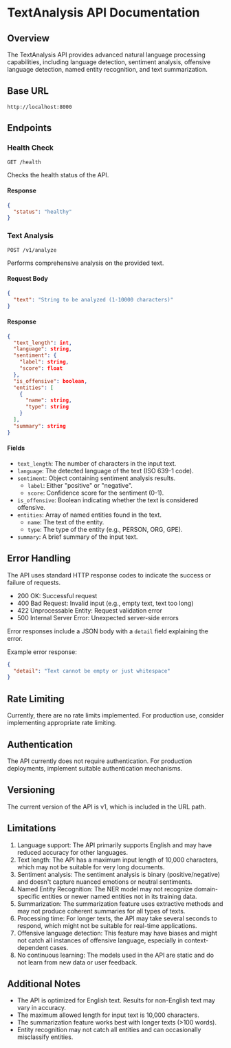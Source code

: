 # TextAnalysis API Documentation

## Overview

The TextAnalysis API provides advanced natural language processing capabilities, including language detection, sentiment analysis, offensive language detection, named entity recognition, and text summarization.

## Base URL

```
http://localhost:8000
```

## Endpoints

### Health Check

```http
GET /health
```

Checks the health status of the API.

#### Response

```json
{
  "status": "healthy"
}
```

### Text Analysis

```http
POST /v1/analyze
```

Performs comprehensive analysis on the provided text.

#### Request Body

```json
{
  "text": "String to be analyzed (1-10000 characters)"
}
```

#### Response

```json
{
  "text_length": int,
  "language": string,
  "sentiment": {
    "label": string,
    "score": float
  },
  "is_offensive": boolean,
  "entities": [
    {
      "name": string,
      "type": string
    }
  ],
  "summary": string
}
```

#### Fields

- `text_length`: The number of characters in the input text.
- `language`: The detected language of the text (ISO 639-1 code).
- `sentiment`: Object containing sentiment analysis results.
  - `label`: Either "positive" or "negative".
  - `score`: Confidence score for the sentiment (0-1).
- `is_offensive`: Boolean indicating whether the text is considered offensive.
- `entities`: Array of named entities found in the text.
  - `name`: The text of the entity.
  - `type`: The type of the entity (e.g., PERSON, ORG, GPE).
- `summary`: A brief summary of the input text.

## Error Handling

The API uses standard HTTP response codes to indicate the success or failure of requests.

- 200 OK: Successful request
- 400 Bad Request: Invalid input (e.g., empty text, text too long)
- 422 Unprocessable Entity: Request validation error
- 500 Internal Server Error: Unexpected server-side errors

Error responses include a JSON body with a `detail` field explaining the error.

Example error response:

```json
{
  "detail": "Text cannot be empty or just whitespace"
}
```

## Rate Limiting

Currently, there are no rate limits implemented. For production use, consider implementing appropriate rate limiting.

## Authentication

The API currently does not require authentication. For production deployments, implement suitable authentication mechanisms.

## Versioning

The current version of the API is v1, which is included in the URL path.

## Limitations

1. Language support: The API primarily supports English and may have reduced accuracy for other languages.
2. Text length: The API has a maximum input length of 10,000 characters, which may not be suitable for very long documents.
3. Sentiment analysis: The sentiment analysis is binary (positive/negative) and doesn't capture nuanced emotions or neutral sentiments.
4. Named Entity Recognition: The NER model may not recognize domain-specific entities or newer named entities not in its training data.
5. Summarization: The summarization feature uses extractive methods and may not produce coherent summaries for all types of texts.
6. Processing time: For longer texts, the API may take several seconds to respond, which might not be suitable for real-time applications.
7. Offensive language detection: This feature may have biases and might not catch all instances of offensive language, especially in context-dependent cases.
8. No continuous learning: The models used in the API are static and do not learn from new data or user feedback.

## Additional Notes

- The API is optimized for English text. Results for non-English text may vary in accuracy.
- The maximum allowed length for input text is 10,000 characters.
- The summarization feature works best with longer texts (>100 words).
- Entity recognition may not catch all entities and can occasionally misclassify entities.

